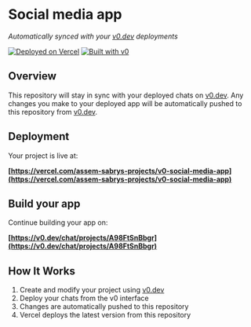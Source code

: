 # Social media app

*Automatically synced with your [v0.dev](https://v0.dev) deployments*

[![Deployed on Vercel](https://img.shields.io/badge/Deployed%20on-Vercel-black?style=for-the-badge&logo=vercel)](https://vercel.com/assem-sabrys-projects/v0-social-media-app)
[![Built with v0](https://img.shields.io/badge/Built%20with-v0.dev-black?style=for-the-badge)](https://v0.dev/chat/projects/A98FtSnBbgr)

## Overview

This repository will stay in sync with your deployed chats on [v0.dev](https://v0.dev).
Any changes you make to your deployed app will be automatically pushed to this repository from [v0.dev](https://v0.dev).

## Deployment

Your project is live at:

**[https://vercel.com/assem-sabrys-projects/v0-social-media-app](https://vercel.com/assem-sabrys-projects/v0-social-media-app)**

## Build your app

Continue building your app on:

**[https://v0.dev/chat/projects/A98FtSnBbgr](https://v0.dev/chat/projects/A98FtSnBbgr)**

## How It Works

1. Create and modify your project using [v0.dev](https://v0.dev)
2. Deploy your chats from the v0 interface
3. Changes are automatically pushed to this repository
4. Vercel deploys the latest version from this repository